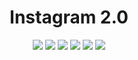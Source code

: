 <!-- BIG CENTERED HEADING -->
<h1 align="center">Instagram 2.0</h1>

<!-- ICONS -->
<p align="center">
<img src="https://img.shields.io/badge/-React.Js-61DAFB?logo=react&logoColor=white&style=for-the-badge&logoWidth=20" >
<img src="https://img.shields.io/badge/-Next.Js-000000?logo=nextdotjs&logoColor=white&style=for-the-badge&logoWidth=20" >
<img src="https://img.shields.io/badge/-Firebase-FFCA28?logo=firebase&logoColor=white&style=for-the-badge&logoWidth=20" >
<img src="https://img.shields.io/badge/-TailwindCSS-06B6D4?logo=tailwindcss&logoColor=white&style=for-the-badge&logoWidth=20" >
<img src="https://img.shields.io/badge/-Recoil-3578e5?logo=tailwindcss&logoColor=white&style=for-the-badge&logoWidth=20">
<img src="https://img.shields.io/tokei/lines/github/gyunbie/instagram-2?style=for-the-badge" >
</p>

<!-- SCREENSHOT -->
<p align="center">
<img src="">
</p>
<!-- LIVE DEMO -->

<!--  -->
<!--  -->
<!--  -->
<!--  -->
<!--  -->
<!--  -->

